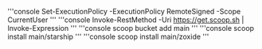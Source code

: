 '''console
Set-ExecutionPolicy -ExecutionPolicy RemoteSigned -Scope CurrentUser
'''
'''console
Invoke-RestMethod -Uri https://get.scoop.sh | Invoke-Expression
'''
'''console
scoop bucket add main
'''
'''console
scoop install main/starship
'''
'''console
scoop install main/zoxide
'''
